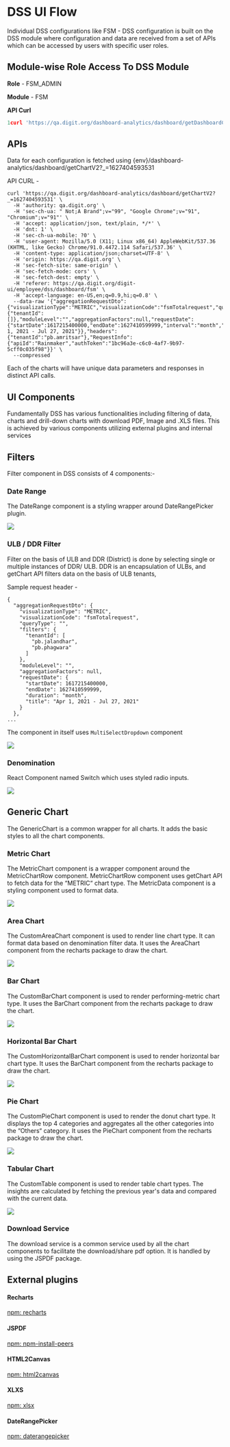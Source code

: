 # DSS UI Flow

Individual DSS configurations like FSM - DSS configuration is built on the DSS module where configuration and data are received from a set of APIs which can be accessed by users with specific user roles.

## Module-wise Role Access To DSS Module

**Role** - FSM\_ADMIN

**Module** - FSM

**API Curl**

```javascript
1curl 'https://qa.digit.org/dashboard-analytics/dashboard/getDashboardConfig/fsm?_=1627404589797' \ 2 -H 'authority: qa.digit.org' \ 3 -H 'sec-ch-ua: " Not;A Brand";v="99", "Google Chrome";v="91", "Chromium";v="91"' \ 4 -H 'accept: application/json, text/plain, */*' \ 5 -H 'dnt: 1' \ 6 -H 'sec-ch-ua-mobile: ?0' \ 7 -H 'user-agent: Mozilla/5.0 (X11; Linux x86_64) AppleWebKit/537.36 (KHTML, like Gecko) Chrome/91.0.4472.114 Safari/537.36' \ 8 -H 'auth-token: 1bc96a3e-c6c0-4af7-9b97-5cff0c035f98' \ 9 -H 'content-type: application/json;charset=utf-8' \ 10 -H 'sec-fetch-site: same-origin' \ 11 -H 'sec-fetch-mode: cors' \ 12 -H 'sec-fetch-dest: empty' \ 13 -H 'referer: https://qa.digit.org/digit-ui/employee/dss/dashboard/fsm' \ 14 -H 'accept-language: en-US,en;q=0.9,hi;q=0.8' \ 15 --compressed
```

## APIs

Data for each configuration is fetched using {env}/dashboard-analytics/dashboard/getChartV2?\_=1627404593531

API CURL -

```
curl 'https://qa.digit.org/dashboard-analytics/dashboard/getChartV2?_=1627404593531' \
  -H 'authority: qa.digit.org' \
  -H 'sec-ch-ua: " Not;A Brand";v="99", "Google Chrome";v="91", "Chromium";v="91"' \
  -H 'accept: application/json, text/plain, */*' \
  -H 'dnt: 1' \
  -H 'sec-ch-ua-mobile: ?0' \
  -H 'user-agent: Mozilla/5.0 (X11; Linux x86_64) AppleWebKit/537.36 (KHTML, like Gecko) Chrome/91.0.4472.114 Safari/537.36' \
  -H 'content-type: application/json;charset=UTF-8' \
  -H 'origin: https://qa.digit.org' \
  -H 'sec-fetch-site: same-origin' \
  -H 'sec-fetch-mode: cors' \
  -H 'sec-fetch-dest: empty' \
  -H 'referer: https://qa.digit.org/digit-ui/employee/dss/dashboard/fsm' \
  -H 'accept-language: en-US,en;q=0.9,hi;q=0.8' \
  --data-raw '{"aggregationRequestDto":{"visualizationType":"METRIC","visualizationCode":"fsmTotalrequest","queryType":"","filters":{"tenantId":[]},"moduleLevel":"","aggregationFactors":null,"requestDate":{"startDate":1617215400000,"endDate":1627410599999,"interval":"month","title":"Apr 1, 2021 - Jul 27, 2021"}},"headers":{"tenantId":"pb.amritsar"},"RequestInfo":{"apiId":"Rainmaker","authToken":"1bc96a3e-c6c0-4af7-9b97-5cff0c035f98"}}' \
  --compressed
```

Each of the charts will have unique data parameters and responses in distinct API calls.

## UI Components

Fundamentally DSS has various functionalities including filtering of data, charts and drill-down charts with download PDF, Image and .XLS files. This is achieved by various components utilizing external plugins and internal services

## Filters

Filter component in DSS consists of 4 components:-

### **Date Range**

The DateRange component is a styling wrapper around DateRangePicker plugin.

![](<../../../../.gitbook/assets/image (251).png>)

### ULB / DDR Filter

Filter on the basis of ULB and DDR (District) is done by selecting single or multiple instances of DDR/ ULB. DDR is an encapsulation of ULBs, and getChart API filters data on the basis of ULB tenants,

Sample request header -

```
{
  "aggregationRequestDto": {
    "visualizationType": "METRIC",
    "visualizationCode": "fsmTotalrequest",
    "queryType": "",
    "filters": {
      "tenantId": [
        "pb.jalandhar",
        "pb.phagwara"
      ]
    },
    "moduleLevel": "",
    "aggregationFactors": null,
    "requestDate": {
      "startDate": 1617215400000,
      "endDate": 1627410599999,
      "duration": "month",
      "title": "Apr 1, 2021 - Jul 27, 2021"
    }
  },
...
```

The component in itself uses `MultiSelectDropdown` component

![](<../../../../.gitbook/assets/image (154).png>)

### Denomination

React Component named Switch which uses styled radio inputs.

![](<../../../../.gitbook/assets/image (142).png>)

## Generic Chart

The GenericChart is a common wrapper for all charts. It adds the basic styles to all the chart components.

### Metric Chart

The MetricChart component is a wrapper component around the MetricChartRow component. MetricChartRow component uses getChart API to fetch data for the “METRIC“ chart type. The MetricData component is a styling component used to format data.

![](<../../../../.gitbook/assets/image (217) (1).png>)

### Area Chart

The CustomAreaChart component is used to render line chart type. It can format data based on denomination filter data. It uses the AreaChart component from the recharts package to draw the chart.

![](<../../../../.gitbook/assets/image (126).png>)

### Bar Chart

The CustomBarChart component is used to render performing-metric chart type. It uses the BarChart component from the recharts package to draw the chart.

![](<../../../../.gitbook/assets/image (272).png>)

### Horizontal Bar Chart

The CustomHorizontalBarChart component is used to render horizontal bar chart type. It uses the BarChart component from the recharts package to draw the chart.

![](<../../../../.gitbook/assets/image (174).png>)

### Pie Chart

The CustomPieChart component is used to render the donut chart type. It displays the top 4 categories and aggregates all the other categories into the “Others“ category. It uses the PieChart component from the recharts package to draw the chart.

![](<../../../../.gitbook/assets/image (253) (1).png>)

### Tabular Chart

The CustomTable component is used to render table chart types. The insights are calculated by fetching the previous year's data and compared with the current data.

![](<../../../../.gitbook/assets/image (168) (1).png>)

### Download Service

The download service is a common service used by all the chart components to facilitate the download/share pdf option. It is handled by using the JSPDF package.

## External plugins

#### Recharts <a href="#recharts" id="recharts"></a>

[<img src="https://static.npmjs.com/1996fcfdf7ca81ea795f67f093d7f449.png" alt="" data-size="line">npm: recharts](https://www.npmjs.com/package/recharts)

#### JSPDF <a href="#jspdf" id="jspdf"></a>

[<img src="https://static.npmjs.com/1996fcfdf7ca81ea795f67f093d7f449.png" alt="" data-size="line">npm: npm-install-peers](https://www.npmjs.com/package/jspdf)

#### HTML2Canvas <a href="#html2canvas" id="html2canvas"></a>

[<img src="https://static.npmjs.com/1996fcfdf7ca81ea795f67f093d7f449.png" alt="" data-size="line">npm: html2canvas](https://www.npmjs.com/package/html2canvas)

#### XLXS <a href="#xlxs" id="xlxs"></a>

[<img src="https://static.npmjs.com/1996fcfdf7ca81ea795f67f093d7f449.png" alt="" data-size="line">npm: xlsx](https://www.npmjs.com/package/xlsx)

#### DateRangePicker <a href="#daterangepicker" id="daterangepicker"></a>

[<img src="https://static.npmjs.com/1996fcfdf7ca81ea795f67f093d7f449.png" alt="" data-size="line">npm: daterangepicker](https://www.npmjs.com/package/daterangepicker)
